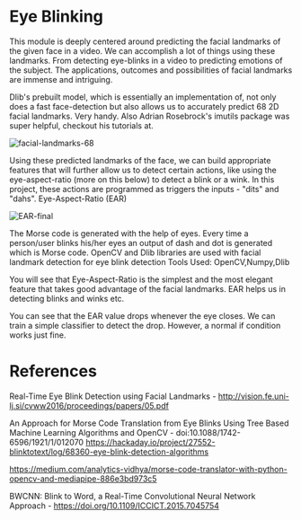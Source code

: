 # Eye Blinking
This module is deeply centered around predicting the facial landmarks of the given face in a video. We can accomplish a lot of things using these landmarks. From detecting eye-blinks in a video to predicting emotions of the subject. The applications, outcomes and possibilities of facial landmarks are immense and intriguing.

Dlib's prebuilt model, which is essentially an implementation of, not only does a fast face-detection but also allows us to accurately predict 68 2D facial landmarks. Very handy. Also Adrian Rosebrock's imutils package was super helpful, checkout his tutorials at.

![facial-landmarks-68](https://user-images.githubusercontent.com/47856985/158023361-871b70d4-1068-4a26-85d2-4606ab45b249.jpg)

Using these predicted landmarks of the face, we can build appropriate features that will further allow us to detect certain actions, like using the eye-aspect-ratio (more on this below) to detect a blink or a wink. In this project, these actions are programmed as triggers the inputs - "dits" and "dahs".
Eye-Aspect-Ratio (EAR)

![EAR-final](https://user-images.githubusercontent.com/47856985/158023366-4c543d5c-6cb1-4d8b-af93-c9a8e5788d41.png)

The Morse code is generated with the help of eyes. Every time a person/user blinks his/her eyes an output of dash and dot is generated which is Morse code.
OpenCV and Dlib libraries are used with facial landmark detection for eye blink detection
Tools Used: OpenCV,Numpy,Dlib


You will see that Eye-Aspect-Ratio is the simplest and the most elegant feature that takes good advantage of the facial landmarks. EAR helps us in detecting blinks and winks etc.

You can see that the EAR value drops whenever the eye closes. We can train a simple classifier to detect the drop. However, a normal if condition works just fine.



# References

Real-Time Eye Blink Detection using Facial Landmarks - http://vision.fe.uni-lj.si/cvww2016/proceedings/papers/05.pdf

An Approach for Morse Code Translation from Eye Blinks Using Tree Based Machine Learning Algorithms and OpenCV -  doi:10.1088/1742-6596/1921/1/012070
https://hackaday.io/project/27552-blinktotext/log/68360-eye-blink-detection-algorithms

https://medium.com/analytics-vidhya/morse-code-translator-with-python-opencv-and-mediapipe-886e3bd973c5

BWCNN: Blink to Word, a Real-Time Convolutional Neural Network Approach  - https://doi.org/10.1109/ICCICT.2015.7045754
